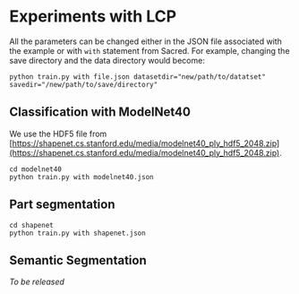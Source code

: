 # Experiments with LCP

All the parameters can be changed either in the JSON file associated with the example or with ```with``` statement from Sacred.
For example, changing the save directory and the data directory would become:
```
python train.py with file.json datasetdir="new/path/to/datatset" savedir="/new/path/to/save/directory"
```

## Classification with ModelNet40

We use the HDF5 file from [https://shapenet.cs.stanford.edu/media/modelnet40_ply_hdf5_2048.zip](https://shapenet.cs.stanford.edu/media/modelnet40_ply_hdf5_2048.zip).

```
cd modelnet40
python train.py with modelnet40.json
```

## Part segmentation

```
cd shapenet
python train.py with shapenet.json
```

## Semantic Segmentation

*To be released*
